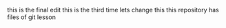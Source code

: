 this is the final edit
this is the third time
lets change this
this repository has files of git lesson
